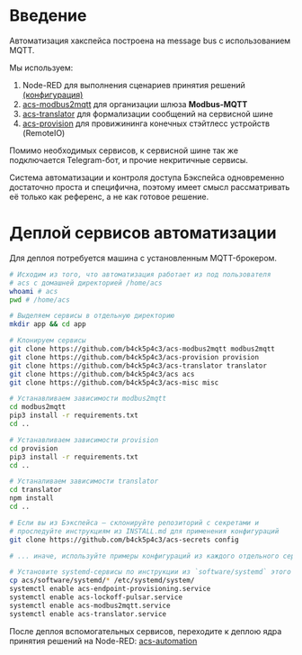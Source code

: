 # Введение
Автоматизация хакспейса построена на message bus с использованием MQTT. 

Мы используем:
1. Node-RED для выполнения сценариев принятия решений [(конфигурация)](https://github.com/b4ck5p4c3/acs-automation)
3. [acs-modbus2mqtt](https://github.com/b4ck5p4c3/acs-modbus2mqtt) для организации шлюза **Modbus-MQTT**
4. [acs-translator](https://github.com/b4ck5p4c3/acs-mqtt-translator) для формализации сообщений на сервисной шине
5. [acs-provision](https://github.com/b4ck5p4c3/acs-provision) для провижининга конечных стэйтлесс устройств (RemoteIO) 

Помимо необходимых сервисов, к сервисной шине так же подключается Telegram-бот, и прочие некритичные сервисы.

Система автоматизации и контроля доступа Бэкспейса одновременно достаточно проста и специфична, поэтому
имеет смысл рассматривать её только как референс, а не как готовое решение.

# Деплой сервисов автоматизации
Для деплоя потребуется машина с установленным MQTT-брокером.
```bash
# Исходим из того, что автоматизация работает из под пользователя 
# acs с домашней директорией /home/acs
whoami # acs
pwd # /home/acs

# Выделяем сервисы в отдельную директорию
mkdir app && cd app

# Клонируем сервисы
git clone https://github.com/b4ck5p4c3/acs-modbus2mqtt modbus2mqtt
git clone https://github.com/b4ck5p4c3/acs-provision provision
git clone https://github.com/b4ck5p4c3/acs-translator translator
git clone https://github.com/b4ck5p4c3/acs acs
git clone https://github.com/b4ck5p4c3/acs-misc misc

# Устанавливаем зависимости modbus2mqtt
cd modbus2mqtt
pip3 install -r requirements.txt
cd ..

# Устанавливаем зависимости provision
cd provision
pip3 install -r requirements.txt
cd ..

# Устаналиваем зависимости translator
cd translator
npm install
cd ..

# Если вы из Бэкспейса — cклонируйте репозиторий с секретами и 
# проследуйте инструкциям из INSTALL.md для применения конфигураций
git clone https://github.com/b4ck5p4c3/acs-secrets config

# ... иначе, используйте примеры конфигураций из каждого отдельного сервиса

# Установите systemd-сервисы по инструкции из `software/systemd` этого репозитория
cp acs/software/systemd/* /etc/systemd/system/
systemctl enable acs-endpoint-provisioning.service
systemctl enable acs-lockoff-pulsar.service
systemctl enable acs-modbus2mqtt.service
systemctl enable acs-translator.service
```

После деплоя вспомогательных сервисов, переходите к деплою ядра принятия 
решений на Node-RED: [acs-automation](https://github.com/b4ck5p4c3/acs-automation)
